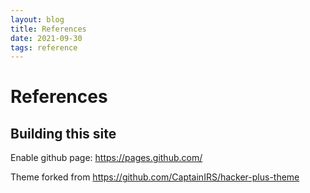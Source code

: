 ```yaml
---
layout: blog
title: References
date: 2021-09-30
tags: reference
---
```


# References

## Building this site

Enable github page: https://pages.github.com/

Theme forked from https://github.com/CaptainIRS/hacker-plus-theme
